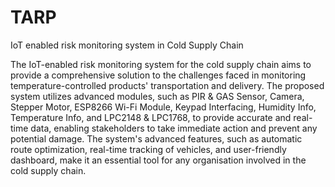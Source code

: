 # TARP
IoT enabled risk monitoring system in Cold Supply Chain

The IoT-enabled risk monitoring system for the cold supply chain aims to provide a comprehensive solution to the challenges faced in monitoring temperature-controlled products' transportation and delivery. The proposed system utilizes advanced modules, such as PIR & GAS Sensor, Camera, Stepper Motor, ESP8266 Wi-Fi Module, Keypad Interfacing, Humidity Info, Temperature Info, and LPC2148 & LPC1768, to provide accurate and real-time data, enabling stakeholders to take immediate action and prevent any potential damage. The system's advanced features, such as automatic route optimization, real-time tracking of vehicles, and user-friendly dashboard, make it an essential tool for any organisation involved in the cold supply chain.

